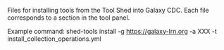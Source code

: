 Files for installing tools from the Tool Shed into Galaxy CDC.  Each file corresponds to a section in the tool panel.

Example command:
shed-tools install -g https://galaxy-lrn.org -a XXX -t install_collection_operations.yml

